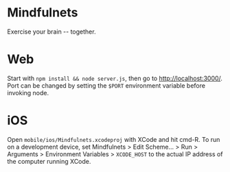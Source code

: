 # Mindfulnets

Exercise your brain -- together.

# Web

Start with `npm install && node server.js`, then go to <http://localhost:3000/>.
Port can be changed by setting the `$PORT` environment variable before invoking node.

# iOS

Open `mobile/ios/Mindfulnets.xcodeproj` with XCode and hit cmd-R.
To run on a development device, set Mindfulnets > Edit Scheme... > Run > Arguments > Environment Variables > `XCODE_HOST` to the actual IP address of the computer running XCode.

